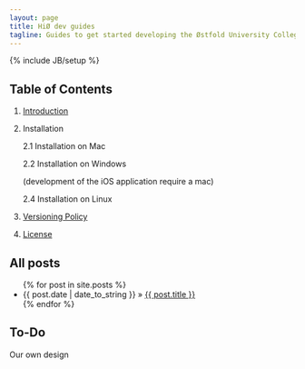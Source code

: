 ```yaml
---
layout: page
title: HiØ dev guides
tagline: Guides to get started developing the Østfold University College web and mobile platform
---
```

{% include JB/setup %}

## Table of Contents


1.  [Introduction](http://hiof.github.com/information/2012/07/27/introduction/)

2.  Installation 

    2.1 Installation on Mac 

    2.2 Installation on Windows

    (development of the iOS application require a mac)

    2.4 Installation on Linux

3.  [Versioning Policy](http://hiof.github.com/information/2012/07/27/versioning-policy/)

4.  [License](http://hiof.github.com/information/2012/07/27/license/)





## All posts

<ul class="posts">
  {% for post in site.posts %}
    <li><span>{{ post.date | date_to_string }}</span> &raquo; <a href="{{ BASE_PATH }}{{ post.url }}">{{ post.title }}</a></li>
  {% endfor %}
</ul>

## To-Do

Our own design